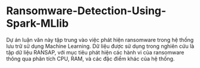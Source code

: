 # Ransomware-Detection-Using-Spark-MLlib
Dự án luận văn này tập trung vào việc phát hiện ransomware trong hệ thống lưu trữ sử dụng Machine Learning. Dữ liệu được sử dụng trong nghiên cứu là tập dữ liệu RANSAP, với mục tiêu phát hiện các hành vi của ransomware thông qua phân tích CPU, RAM, và các đặc điểm khác của hệ thống.
